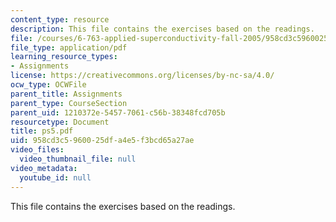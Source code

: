 ```yaml
---
content_type: resource
description: This file contains the exercises based on the readings.
file: /courses/6-763-applied-superconductivity-fall-2005/958cd3c5960025dfa4e5f3bcd65a27ae_ps5.pdf
file_type: application/pdf
learning_resource_types:
- Assignments
license: https://creativecommons.org/licenses/by-nc-sa/4.0/
ocw_type: OCWFile
parent_title: Assignments
parent_type: CourseSection
parent_uid: 1210372e-5457-7061-c56b-38348fcd705b
resourcetype: Document
title: ps5.pdf
uid: 958cd3c5-9600-25df-a4e5-f3bcd65a27ae
video_files:
  video_thumbnail_file: null
video_metadata:
  youtube_id: null
---
```

This file contains the exercises based on the readings.